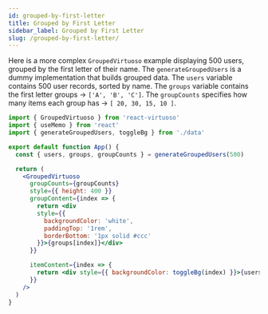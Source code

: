 ```yaml
---
id: grouped-by-first-letter
title: Grouped by First Letter
sidebar_label: Grouped by First Letter
slug: /grouped-by-first-letter/
---
```


Here is a more complex `GroupedVirtuoso` example displaying 500 users, grouped by the first letter of their name.
The `generateGroupedUsers` is a dummy implementation that builds grouped data. The `users` variable contains 500 user records, sorted by name.
The `groups` variable contains the first letter groups -> `['A', 'B', 'C']`.
The `groupCounts` specifies how many items each group has -> `[ 20, 30, 15, 10 ]`.

```jsx live include-data
import { GroupedVirtuoso } from 'react-virtuoso'
import { useMemo } from 'react'
import { generateGroupedUsers, toggleBg } from './data'

export default function App() {
  const { users, groups, groupCounts } = generateGroupedUsers(500)

  return (
    <GroupedVirtuoso
      groupCounts={groupCounts}
      style={{ height: 400 }}
      groupContent={index => {
        return <div 
        style={{ 
          backgroundColor: 'white', 
          paddingTop: '1rem',
          borderBottom: '1px solid #ccc' 
        }}>{groups[index]}</div>
      }}

      itemContent={index => {
        return <div style={{ backgroundColor: toggleBg(index) }}>{users[index].name}</div>
      }}
    />
  )
}
```
